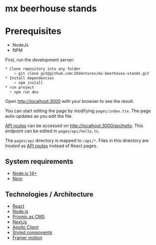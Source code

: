 # mx beerhouse stands

#  Prerequisites

- NodeJs
- NPM


First, run the development server:

```bash
* Clone repository into any folder
	> git clone git@github.com:ZXVentures/mx-beerhouse-stands.git
* Install dependencies
	> npm install
* run project
  > npm run dev
```

Open [http://localhost:3000](http://localhost:3000) with your browser to see the result.

You can start editing the page by modifying `pages/index.tsx`. The page auto-updates as you edit the file.

[API routes](https://nextjs.org/docs/api-routes/introduction) can be accessed on [http://localhost:3000/api/hello](http://localhost:3000/api/hello). This endpoint can be edited in `pages/api/hello.ts`.

The `pages/api` directory is mapped to `/api/*`. Files in this directory are treated as [API routes](https://nextjs.org/docs/api-routes/introduction) instead of React pages.

## System requirements
- [Node.js 14+](https://nodejs.org/en/)
- [Npm](https://npmjs.com/)

## Technologies / Architecture
- [React](https://es.reactjs.org/docs/getting-started.html)
- [Node.js](https://nodejs.org/)
- [Prismic as CMS](https://prismic.io/)
- [NextJs](https://nextjs.org/)
- [Apollo Client](https://www.apollographql.com/docs/react/)
- [Styled components](https://styled-components.com/)
- [Framer motion](https://www.framer.com/motion/)
